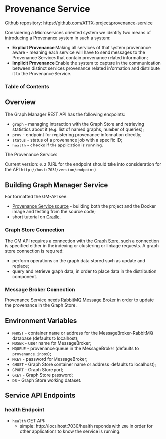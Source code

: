 # Provenance Service

Github repository: https://github.com/ATTX-project/provenance-service

Considering a Microservices oriented system we identify two means of introducing a Provenance system in such a system:
* **Explicit Provenance** Making all services of that system provenance aware - meaning each service will have to send messages to the Provenance Services that contain provenance related information;
* **Implicit Provenance** Enable the system to capture in the communication between distinct services provenance related information and distribute it to the Provenance Service.

### Table of Contents


## Overview

The Graph Manager REST API has the following endpoints:
* `graph` - managing interaction with the Graph Store and retrieving statistics about it (e.g. list of named graphs, number of queries);
* `prov` - endpoint for registering provenance information directly;
* `status` - status of a provenance job with a specific ID;
* `health` - checks if the application is running.

The Provenance Services

Current version: `0.2` (URL for the endpoint should take into consideration for the API `http://host:7030/version/endpoint`)

## Building Graph Manager Service

For formatted the GM-API see:
* [Provenance Service source](https://github.com/ATTX-project/graphmanager-service) - building both the project and the  Docker image and testing from the source code;
* short tutorial on [Gradle](Building-with-Gradle.md).

### Graph Store Connection

The GM API requires a connection with the [Graph Store](Graph-Store.md), such a connection is specified either in the indexing or clustering or linkage requests.
A graph store connection is required:
* perform operations on the graph data stored such as update and replace;
* query and retrieve graph data, in order to place data in the distribution component.

### Message Broker Connection

Provenance Service needs [RabbitMQ Message Broker](MessageBroker-RabbitMQ.md) in order to update the provenance in the Graph Store.

## Environment Variables

* `MHOST` - container name or address for the MessageBroker-RabbitMQ database (defaults to localhost);
* `MUSER` - user name for MessageBroker;
* `MQUEUE` - provenance queue in the MessageBroker (defaults to `provenance.inbox`);
* `MKEY` - password for MessageBroker;
* `GHOST` - Graph Store container name or address (defaults to localhost);
* `GPORT` - Graph Store port;
* `GKEY` - Graph Store password;
* `DS` - Graph Store working dataset.

## Service API Endpoints

### health Endpoint

* `health` GET API:
  * simple: http://localhost:7030/health reponds with `200` in order for other applications to know the service is running.
